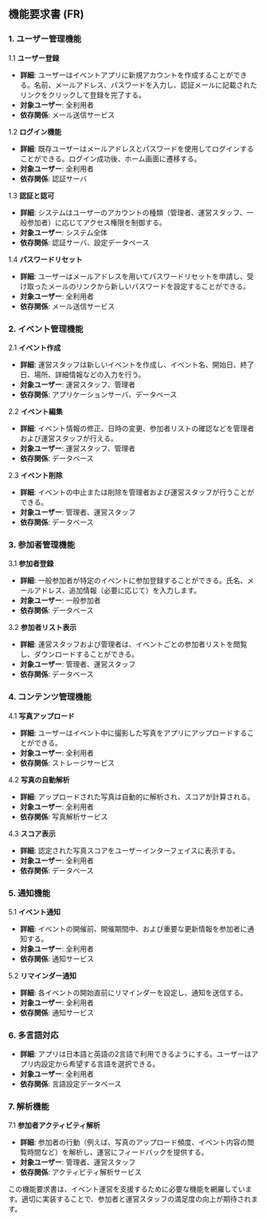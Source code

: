 ## 機能要求書 (FR)

### 1. ユーザー管理機能
1.1 **ユーザー登録**
- **詳細**: ユーザーはイベントアプリに新規アカウントを作成することができる。名前、メールアドレス、パスワードを入力し、認証メールに記載されたリンクをクリックして登録を完了する。
- **対象ユーザー**: 全利用者
- **依存関係**: メール送信サービス

1.2 **ログイン機能**
- **詳細**: 既存ユーザーはメールアドレスとパスワードを使用してログインすることができる。ログイン成功後、ホーム画面に遷移する。
- **対象ユーザー**: 全利用者
- **依存関係**: 認証サーバ

1.3 **認証と認可**
- **詳細**: システムはユーザーのアカウントの種類（管理者、運営スタッフ、一般参加者）に応じてアクセス権限を制御する。
- **対象ユーザー**: システム全体
- **依存関係**: 認証サーバ、設定データベース

1.4 **パスワードリセット**
- **詳細**: ユーザーはメールアドレスを用いてパスワードリセットを申請し、受け取ったメールのリンクから新しいパスワードを設定することができる。
- **対象ユーザー**: 全利用者
- **依存関係**: メール送信サービス

### 2. イベント管理機能
2.1 **イベント作成**
- **詳細**: 運営スタッフは新しいイベントを作成し、イベント名、開始日、終了日、場所、詳細情報などの入力を行う。
- **対象ユーザー**: 運営スタッフ、管理者
- **依存関係**: アプリケーションサーバ、データベース

2.2 **イベント編集**
- **詳細**: イベント情報の修正、日時の変更、参加者リストの確認などを管理者および運営スタッフが行える。
- **対象ユーザー**: 運営スタッフ、管理者
- **依存関係**: データベース

2.3 **イベント削除**
- **詳細**: イベントの中止または削除を管理者および運営スタッフが行うことができる。
- **対象ユーザー**: 管理者、運営スタッフ
- **依存関係**: データベース

### 3. 参加者管理機能
3.1 **参加者登録**
- **詳細**: 一般参加者が特定のイベントに参加登録することができる。氏名、メールアドレス、追加情報（必要に応じて）を入力します。
- **対象ユーザー**: 一般参加者
- **依存関係**: データベース

3.2 **参加者リスト表示**
- **詳細**: 運営スタッフおよび管理者は、イベントごとの参加者リストを閲覧し、ダウンロードすることができる。
- **対象ユーザー**: 管理者、運営スタッフ
- **依存関係**: データベース

### 4. コンテンツ管理機能
4.1 **写真アップロード**
- **詳細**: ユーザーはイベント中に撮影した写真をアプリにアップロードすることができる。
- **対象ユーザー**: 全利用者
- **依存関係**: ストレージサービス

4.2 **写真の自動解析**
- **詳細**: アップロードされた写真は自動的に解析され、スコアが計算される。
- **対象ユーザー**: 全利用者
- **依存関係**: 写真解析サービス

4.3 **スコア表示**
- **詳細**: 認定された写真スコアをユーザーインターフェイスに表示する。
- **対象ユーザー**: 全利用者
- **依存関係**: データベース

### 5. 通知機能
5.1 **イベント通知**
- **詳細**: イベントの開催前、開催期間中、および重要な更新情報を参加者に通知する。
- **対象ユーザー**: 全利用者
- **依存関係**: 通知サービス

5.2 **リマインダー通知**
- **詳細**: 各イベントの開始直前にリマインダーを設定し、通知を送信する。
- **対象ユーザー**: 全利用者
- **依存関係**: 通知サービス

### 6. 多言語対応
- **詳細**: アプリは日本語と英語の2言語で利用できるようにする。ユーザーはアプリ内設定から希望する言語を選択できる。
- **対象ユーザー**: 全利用者
- **依存関係**: 言語設定データベース

### 7. 解析機能
7.1 **参加者アクティビティ解析**
- **詳細**: 参加者の行動（例えば、写真のアップロード頻度、イベント内容の閲覧時間など）を解析し、運営にフィードバックを提供する。
- **対象ユーザー**: 管理者、運営スタッフ
- **依存関係**: アクティビティ解析サービス

この機能要求書は、イベント運営を支援するために必要な機能を網羅しています。適切に実装することで、参加者と運営スタッフの満足度の向上が期待されます。